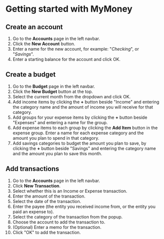 # Getting started with MyMoney

## Create an account
1. Go to the **Accounts** page in the left navbar.
2. Click the **New Account** button.
3. Enter a name for the new account, for example: "*Checking*", or "*Savings*".
4. Enter a starting balance for the account and click OK.

## Create a budget
1. Go to the **Budget** page in the left navbar.
2. Click the **New Budget** button at the top.
3. Select the current month from the dropdown and click OK.
4. Add income items by clicking the **+** button beside "Income" and entering 
   the category name and the amount of income you will receive for that category.
5. Add groups for your expense items by clicking the **+** button beside "Expenses"
   and entering a name for the group.
6. Add expense items to each group by clicking the **Add Item** button in the
   expense group. Enter a name for each expense category and the amount you plan
   to spend in that category. 
7. Add savings categories to budget the amount you plan to save, by clicking 
   the **+** button beside "Savings" and entering the category name and the amount
   you plan to save this month.

## Add transactions
1. Go to the **Accounts** page in the left navbar.
2. Click **New Transaction**.
3. Select whether this is an Income or Expense transaction.
4. Enter the amount of the transaction.
5. Select the date of the transaction.
6. Enter the payee (the entity you received income from, or the entity you
   paid an expense to).
7. Select the category of the transaction from the popup.
8. Choose the account to add the transaction to.
9. (Optional) Enter a memo for the transaction.
10. Click "OK" to add the transaction.
